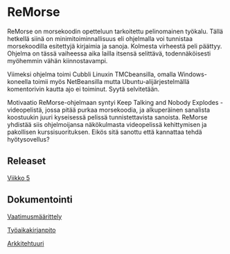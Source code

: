 # ReMorse

ReMorse on morsekoodin opetteluun tarkoitettu pelinomainen työkalu. Tällä hetkellä siinä on minimitoiminnallisuus 
eli ohjelmalla voi tunnistaa morsekoodilla esitettyjä kirjaimia ja sanoja. Kolmesta virheestä peli päättyy. Ohjelma on tässä vaiheessa aika lailla itsensä selittävä, todennäköisesti myöhemmin vähän kiinnostavampi. 

Viimeksi ohjelma toimi Cubbli Linuxin TMCbeansilla, omalla Windows-koneella toimii myös NetBeansilla mutta Ubuntu-alijärjestelmällä komentorivin kautta ajo ei toiminut. Syytä selvitetään.

Motivaatio ReMorse-ohjelmaan syntyi Keep Talking and Nobody Explodes -videopelistä, jossa pitää purkaa 
morsekoodia, ja alkuperäinen sanalista koostuukin juuri kyseisessä pelissä tunnistettavista sanoista.
ReMorse yhdistää siis ohjelmoijansa näkökulmasta videopelissä kehittymisen ja pakollisen kurssisuorituksen. 
Eikös sitä sanottu että kannattaa tehdä hyötysovellus? 

## Releaset

[Viikko 5](https://github.com/Salm1ac/ot-harjoitustyo/releases/tag/viikko5)

## Dokumentointi

[Vaatimusmäärittely](https://github.com/Salm1ac/ot-harjoitustyo/blob/master/dokumentaatio/vaatimusmaarittely.md)

[Työaikakirjanpito](https://github.com/Salm1ac/ot-harjoitustyo/blob/master/dokumentaatio/tuntikirjanpito.md)

[Arkkitehtuuri](https://github.com/Salm1ac/ot-harjoitustyo/blob/master/dokumentaatio/arkkitehtuuri.md)
